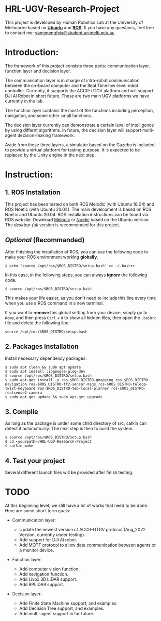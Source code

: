 # HRL-UGV-Research-Project
This project is developed by Human Robotics Lab at the University of Melbourne based on **[Ubuntu](https://releases.ubuntu.com/)** and **[ROS](http://wiki.ros.org)**. If you have any questions, feel free to contact me: yangmengfeix@student.unimelb.edu.au.

# Introduction:
The framework of this project consists three parts: communication layer, function layer and decision layer.

The communication layer is in charge of intra-robot communication between the on-board computer and the Real Time low-level robot controller. Currently, it supports the ACCR-UTGV platform and will support DJI AI Robot in short future. These are two main UGV platforms we have currently in the lab.

The function layer contains the most of the functions including perception, navigation, and some other small functions.

The decision layer currently can demonstrate a certain level of intelligence by using differnt algorithms. In future, the decision layer will support multi-agent decision-making framework.

Aside from these three layers, a simulator based on the Gazebo is included to provide a virtual platform for testing purpose. It is expected to be replaced by the Unity engine in the next step.

# Instruction:
## 1. ROS Installation
This project has been tested on both ROS Melodic (with Ubuntu 18.04) and ROS Noetic (with Ubuntu 20.04). The main development is based on ROS Noetic and Ubuntu 20.04.
ROS installation instructions can be found via ROS website. Download [Melodic](http://wiki.ros.org/melodic/Installation/Ubuntu) or [Noetic](http://wiki.ros.org/noetic/Installation/Ubuntu) based on the Ubuntu version. The *desktop-full* version is recommended for this project.

## *Optional* (Recommanded)
After finishing the installation of ROS, you can use the following code to make your ROS environment working **globally**.

    $ echo "source /opt/ros/$ROS_DISTRO/setup.bash" >> ~/.bashrc

In this case, in the following steps, you can always **ignore** the following code.

    $ source /opt/ros/$ROS_DISTRO/setup.bash

This makes your life easier, as you don't need to include this line every time when you use a ROS command in a new terminal.

If you want to **remove** this global setting from your device, simply go to `Home`, and then press `Ctrl` + `H` to show all hidden files, then open the `.bashrc` file and delete the following line:

    source /opt/ros/$ROS_DISTRO/setup.bash
    
## 2. Packages Installation
Install necessary dependency packages:

    $ sudo apt clean && sudo apt update
    $ sudo apt install libgoogle-glog-dev 
    $ source /opt/ros/$ROS_DISTRO/setup.bash
    $ sudo apt-get install -y ros-$ROS_DISTRO-gmapping ros-$ROS_DISTRO-navigation ros-$ROS_DISTRO-tf2-sensor-msgs ros-$ROS_DISTRO-teleop-twist-keyboard ros-$ROS_DISTRO-teb-local-planner ros-$ROS_DISTRO-realsense2-camera
    $ sudo apt-get update && sudo apt-get upgrade    

## 3. Complie
As long as the package is under some child directory of src, catkin can detect it automatically. The next step is then to build the system.

    $ source /opt/ros/$ROS_DISTRO/setup.bash
    $ cd <yourpath>/HRL-UGV-Research-Project
    $ catkin_make
    
## 4. Test your project
Several different launch files will be provided after finish testing.

# TODO
At this beginning level, we still have a lot of works that need to be done. Here are some short-term goals:

* Communication layer:
  * Update the newest version of ACCR-UTGV protocol (Aug_2022 Version, currently under testing).
  * Add support for DJI AI robot.
  * Add MQTT protocol to allow data communication between agents or a monitor device.
  
* Function layer:
  * Add computer vision function.
  * Add navigation function.
  * Add Livox 3D LiDAR support.
  * Add RPLiDAR support.
  
* Decision layer:
  * Add Finite State Machine support, and examples.
  * Add Decision Tree support, and examples.
  * Add multi-agent support in far future.
